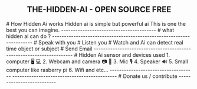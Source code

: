 <center><h2>THE-HIDDEN-AI - OPEN SOURCE FREE</h2></center>
# How Hidden Ai works
Hidden ai is simple but powerful ai
This is one the best you can imagine.
----------------------------------------
# what hidden ai can do ?
---------------------------------------------------------------------
# Speak with you
# Listen you 
# Watch and Ai can detect real time object or subject
# Send Email
---------------------------------------------------------------------
# Hidden Ai sensor and devices used
1. computer 🖥️ 💻
2. Webcam and camera 📷 📸 
3. Mic 🎙️
4. Speaker 🔊
5. Small computer like rasberry pi
6. Wifi
and etc...
------------------------------------
--------------------------------------------
# Donate us / contribute
--------------------------
